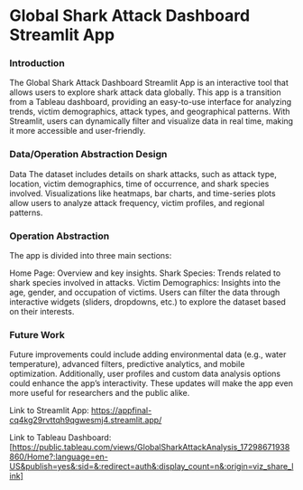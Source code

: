 # Global Shark Attack Dashboard Streamlit App

### Introduction
The Global Shark Attack Dashboard Streamlit App is an interactive tool that allows users to explore shark attack data globally. This app is a transition from a Tableau dashboard, providing an easy-to-use interface for analyzing trends, victim demographics, attack types, and geographical patterns. With Streamlit, users can dynamically filter and visualize data in real time, making it more accessible and user-friendly.

### Data/Operation Abstraction Design
Data
The dataset includes details on shark attacks, such as attack type, location, victim demographics, time of occurrence, and shark species involved. Visualizations like heatmaps, bar charts, and time-series plots allow users to analyze attack frequency, victim profiles, and regional patterns.

### Operation Abstraction
The app is divided into three main sections:

Home Page: Overview and key insights.
Shark Species: Trends related to shark species involved in attacks.
Victim Demographics: Insights into the age, gender, and occupation of victims.
Users can filter the data through interactive widgets (sliders, dropdowns, etc.) to explore the dataset based on their interests.

### Future Work
Future improvements could include adding environmental data (e.g., water temperature), advanced filters, predictive analytics, and mobile optimization. Additionally, user profiles and custom data analysis options could enhance the app’s interactivity. These updates will make the app even more useful for researchers and the public alike.

Link to Streamlit App: https://appfinal-cq4kg29rvttqh9qgwesmj4.streamlit.app/

Link to Tableau Dashboard: [https://public.tableau.com/views/GlobalSharkAttackAnalysis_17298671938860/Home?:language=en-US&publish=yes&:sid=&:redirect=auth&:display_count=n&:origin=viz_share_link]



